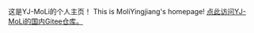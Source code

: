这是YJ-MoLi的个人主页！
This is MoliYingjiang's homepage!
[点此访问YJ-MoLi的国内Gitee仓库。](https://gitee.com/moliyingjiang)
